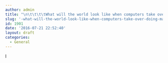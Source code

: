 ```yaml
---
author: admin
title: "\n\t\t\t\tWhat will the world look like when computers take over doing mathematics?\t\t"
slug: '-what-will-the-world-look-like-when-computers-take-over-doing-mathematics-'
id: 1901
date: '2016-07-21 22:52:40'
layout: draft
categories:
  - General
---
```


I
